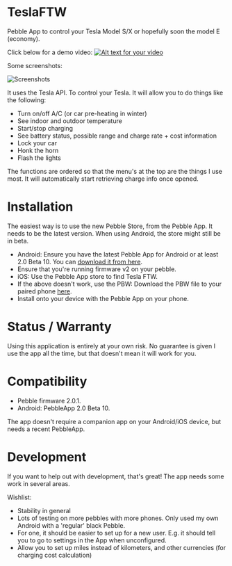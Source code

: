 TeslaFTW
========

Pebble App to control your Tesla Model S/X or hopefully soon the model E (economy).

Click below for a demo video:
[![Alt text for your video](http://img.youtube.com/vi/GXDTFnsRmms/0.jpg)](http://youtu.be/GXDTFnsRmms)


Some screenshots:

![Screenshots](https://raw.github.com/ErikDeBruijn/TeslaFTW/master/Pebble-Screenshots.png)

It uses the Tesla API. To control your Tesla. It will allow you to do things like the following:

 - Turn on/off A/C (or car pre-heating in winter)
 - See indoor and outdoor temperature
 - Start/stop charging
 - See battery status, possible range and charge rate + cost information
 - Lock your car
 - Honk the horn
 - Flash the lights

The functions are ordered so that the menu's at the top are the things I use most. It will automatically start retrieving charge info once opened.

Installation
============

The easiest way is to use the new Pebble Store, from the Pebble App. It needs to be the latest version. When using Android, the store might still be in beta.
 - Android: Ensure you have the latest Pebble App for Android or at least 2.0 Beta 10. You can [download it from here](https://www.dropbox.com/s/4ojeh4z42rdoj9i/PebbleApp-2.0-BETA10.apk).
 - Ensure that you're running firmware v2 on your pebble.
 - iOS: Use the Pebble App store to find Tesla FTW.
 - If the above doesn't work, use the PBW: Download the PBW file to your paired phone [here](https://github.com/ErikDeBruijn/TeslaFTW/blob/master/build/TeslaFTW.pbw?raw=true).
 - Install onto your device with the Pebble App on your phone.


Status / Warranty
=================

Using this application is entirely at your own risk. No guarantee is given I use the app all the time, but that doesn't mean it will work for you.

Compatibility
=============

 - Pebble firmware 2.0.1.
 - Android: PebbleApp 2.0 Beta 10.

The app doesn't require a companion app on your Android/iOS device, but needs a recent PebbleApp.

Development
===========

If you want to help out with development, that's great! The app needs some work in several areas.

Wishlist:

 - Stability in general
 - Lots of testing on more pebbles with more phones. Only used my own Android with a 'regular' black Pebble.
 - For one, it should be easier to set up for a new user. E.g. it should tell you to go to settings in the App when unconfigured.
 - Allow you to set up miles instead of kilometers, and other currencies (for charging cost calculation)